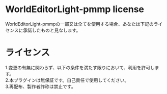 # WorldEditorLight-pmmp license
WorldEditorLight-pmmpの一部又は全てを使用する場合、あなたは下記のライセンスに承諾したものと見なします。

# ライセンス
1.変更の有無に関わらず、以下の条件を満たす限りにおいて、利用を許可します。  
2.本プラグインは無保証です。自己責任で使用してください。  
3.再配布、製作者詐称は禁止です。